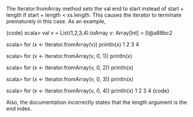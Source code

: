 The Iterator.fromArray method sets the val end to start instead of start + length if start + length < xs.length.  This causes the iterator to terminate prematurely in this case.  As an example,

{code}
scala> val v = List(1,2,3,4).toArray
v: Array[Int] = [I@a88bc2

scala> for (x <- Iterator.fromArray(v)) println(x)
1
2
3
4

scala> for (x <- Iterator.fromArray(v, 0, 1)) println(x)

scala> for (x <- Iterator.fromArray(v, 0, 2)) println(x)

scala> for (x <- Iterator.fromArray(v, 0, 3)) println(x)

scala> for (x <- Iterator.fromArray(v, 0, 4)) println(x)
1
2
3
4
{code}

Also, the documentation incorrectly states that the length argument is the end index.
